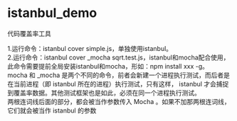 # istanbul_demo
代码覆盖率工具

1.运行命令：istanbul cover simple.js，单独使用istanbul。   
2.运行命令：istanbul cover _mocha sqrt.test.js，istanbul和mocha配合使用，此命令需要提前全局安装istanbul和mocha，形如：npm install xxx -g。    
mocha 和 _mocha 是两个不同的命令，前者会新建一个进程执行测试，而后者是在当前进程（即 istanbul 所在的进程）执行测试，只有这样， istanbul 才会捕捉到覆盖率数据。其他测试框架也是如此，必须在同一个进程执行测试。  
两根连词线后面的部分，都会被当作参数传入 Mocha 。如果不加那两根连词线，它们就会被当作 istanbul 的参数
